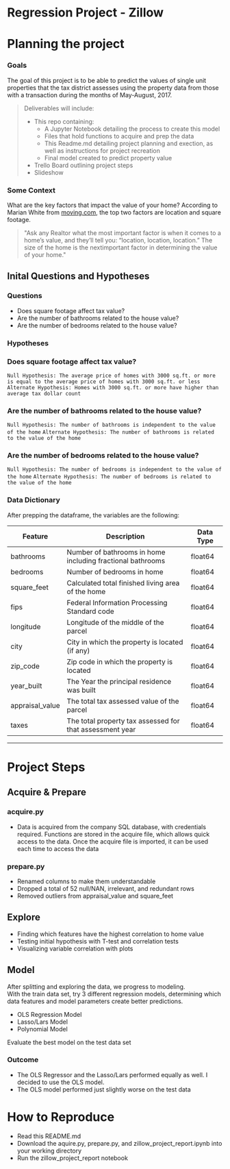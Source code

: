 
# **Regression Project - Zillow**

# Planning the project
### Goals
The goal of this project is to be able to predict the values of single unit properties that the tax district assesses using the property data from those with a transaction during the months of May-August, 2017.

>Deliverables will include:
> - This repo containing: 
>   - A Jupyter Notebook detailing the process to create this model
>   - Files that hold functions to acquire and prep the data
>   - This Readme.md detailing project planning and exection, as well as instructions for project recreation
>   - Final model created to predict property value
> - Trello Board outlining project steps
> - Slideshow

### Some Context
What are the key factors that impact the value of your home?
According to Marian White from [moving.com](https://www.moving.com/tips/7-key-factors-that-impact-the-value-of-your-home/), the top two factors are location and square footage.
>"Ask any Realtor what the most important factor is when it comes to a 
>home’s value, and they’ll tell you: “location, location, location.” 
>The size of the home is the nextimportant factor in determining 
>the value of your home."

## Inital Questions and Hypotheses
### Questions
- Does square footage affect tax value?
- Are the number of bathrooms related to the house value?
- Are the number of bedrooms related to the house value?
### Hypotheses
### Does square footage affect tax value?
`Null Hypothesis: The average price of homes with 3000 sq.ft. or more is equal to the average price of homes with 3000 sq.ft. or less`
`Alternate Hypothesis: Homes with 3000 sq.ft. or more have higher than average tax dollar count`

### Are the number of bathrooms related to the house value?
`Null Hypothesis: The number of bathrooms is independent to the value of the home`
`Alternate Hypothesis: The number of bathrooms is related to the value of the home`

### Are the number of bedrooms related to the house value?
`Null Hypothesis: The number of bedrooms is independent to the value of the home`
`Alternate Hypothesis: The number of bedrooms is related to the value of the home`

### Data Dictionary

After prepping the dataframe, the variables are the following:

| Feature         | Description                                                |  Data Type 
|-----------------|------------------------------------------------------------|------------
| bathrooms       | Number of bathrooms in home including fractional bathrooms | float64    
| bedrooms        | Number of bedrooms in home                                 | float64     
| square_feet     | Calculated total finished living area of the home          | float64   
| fips            | Federal Information Processing Standard code               | float64    
| longitude       | Longitude of the middle of the parcel                      | float64     
| city            | City in which the property is located (if any)             | float64    
| zip_code        | Zip code in which the property is located                  | float64    
| year_built      | The Year the principal residence was built                 | float64    
| appraisal_value | The total tax assessed value of the parcel                 | float64    
| taxes           | The total property tax assessed for that assessment year   | float64    

****
# **Project Steps**
## Acquire & Prepare
### acquire.py
- Data is acquired from the company SQL database, with credentials required. Functions are stored in the acquire file, which allows quick access to the data. Once the acquire file is imported, it can be used each time to access the data

### prepare.py
- Renamed columns to make them understandable
- Dropped a total of 52 null/NAN, irrelevant, and redundant rows
- Removed outliers from appraisal_value and square_feet

## Explore
- Finding which features have the highest correlation to home value
- Testing initial hypothesis with T-test and correlation tests
- Visualizing variable correlation with plots

## Model
After splitting and exploring the data, we progress to modeling.  
With the train data set, try 3 different regression models, determining which data features and model parameters create better predictions.
- OLS Regression Model
- Lasso/Lars Model
- Polynomial Model

Evaluate the best model on the test data set
### Outcome
- The OLS Regressor and the Lasso/Lars performed equally as well. I decided to use the OLS model.
- The OLS model performed just slightly worse on the test data

# **How to Reproduce**
- Read this README.md
- Download the aquire.py, prepare.py, and zillow_project_report.ipynb into your working directory
- Run the zillow_project_report notebook



